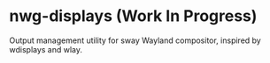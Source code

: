 # nwg-displays (Work In Progress)

Output management utility for sway Wayland compositor, inspired by wdisplays and wlay.
